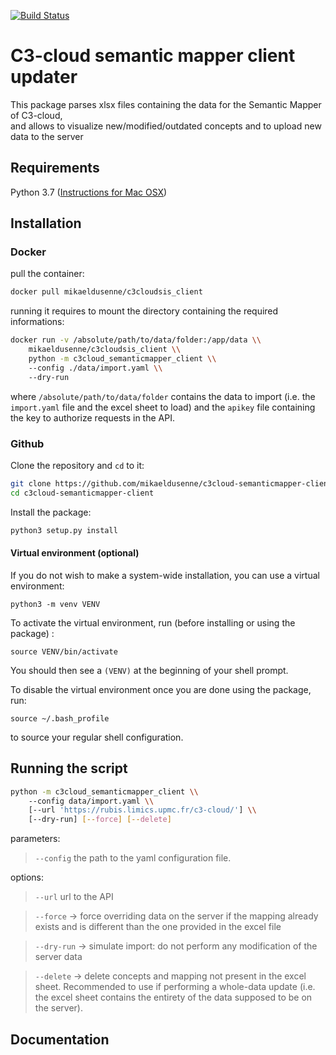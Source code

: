 [![Build Status](https://travis-ci.org/mikaeldusenne/c3cloud-semanticmapper-client.svg?branch=master)](https://travis-ci.org/mikaeldusenne/c3cloud-semanticmapper-client)

# C3-cloud semantic mapper client updater

This package parses xlsx files containing the data for the Semantic Mapper of C3-cloud,  
and allows to visualize new/modified/outdated concepts and to upload new data to the server

## Requirements

Python 3.7 ([Instructions for Mac OSX](https://docs.python-guide.org/starting/install3/osx/))


## Installation

### Docker

pull the container:

```sh
docker pull mikaeldusenne/c3cloudsis_client
```

running it requires to mount the directory containing the required informations:

```sh
docker run -v /absolute/path/to/data/folder:/app/data \\
	mikaeldusenne/c3cloudsis_client \\
	python -m c3cloud_semanticmapper_client \\
	--config ./data/import.yaml \\
	--dry-run
```

where `/absolute/path/to/data/folder` contains the data to import (i.e. the `import.yaml` file and the excel sheet to load) and the `apikey` file containing the key to authorize requests in the API.

### Github

Clone the repository and `cd` to it:

``` sh
git clone https://github.com/mikaeldusenne/c3cloud-semanticmapper-client
cd c3cloud-semanticmapper-client
```

Install the package:

```sh
python3 setup.py install
```

#### Virtual environment (optional)

If you do not wish to make a system-wide installation, you can use a virtual environment:

```
python3 -m venv VENV
```

To activate the virtual environment, run (before installing or using the package) :

```
source VENV/bin/activate
```

You should then see a `(VENV)` at the beginning of your shell prompt.

To disable the virtual environment once you are done using the package, run:

```
source ~/.bash_profile
```

to source your regular shell configuration.

	
## Running the script


```sh
python -m c3cloud_semanticmapper_client \\
	--config data/import.yaml \\
	[--url 'https://rubis.limics.upmc.fr/c3-cloud/'] \\
	[--dry-run] [--force] [--delete]
```

parameters:

> `--config` the path to the yaml configuration file.

options:

> `--url` url to the API

> `--force` → force overriding data on the server if the mapping already exists and is different than the one provided in the excel file

> `--dry-run` → simulate import: do not perform any modification of the server data

> `--delete` → delete concepts and mapping not present in the excel sheet. Recommended to use if performing a whole-data update (i.e. the excel sheet contains the entirety of the data supposed to be on the server).

## Documentation


